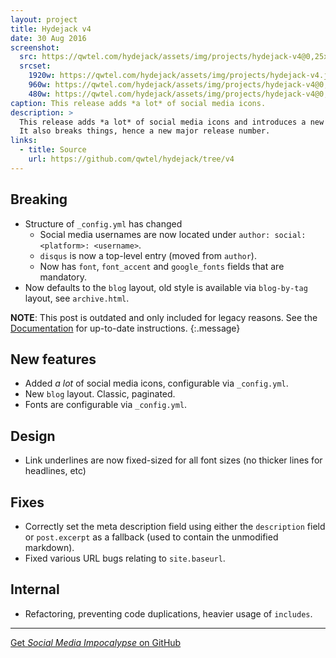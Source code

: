 ```yaml
---
layout: project
title: Hydejack v4
date: 30 Aug 2016
screenshot:
  src: https://qwtel.com/hydejack/assets/img/projects/hydejack-v4@0,25x.jpg
  srcset:
    1920w: https://qwtel.com/hydejack/assets/img/projects/hydejack-v4.jpg
    960w: https://qwtel.com/hydejack/assets/img/projects/hydejack-v4@0,5x.jpg
    480w: https://qwtel.com/hydejack/assets/img/projects/hydejack-v4@0,25x.jpg
caption: This release adds *a lot* of social media icons.
description: >
  This release adds *a lot* of social media icons and introduces a new default layout.
  It also breaks things, hence a new major release number.
links:
  - title: Source
    url: https://github.com/qwtel/hydejack/tree/v4
---
```


## Breaking
* Structure of `_config.yml` has changed
  * Social media usernames are now located under `author: social: <platform>: <username>`.
  * `disqus` is now a top-level entry (moved from `author`).
  * Now has `font`, `font_accent` and `google_fonts` fields that are mandatory.
* Now defaults to the `blog` layout, old style is available via `blog-by-tag` layout, see `archive.html`.

**NOTE**: This post is outdated and only included for legacy reasons.
See the [Documentation](https://qwtel.com/hydejack/docs/) for up-to-date instructions.
{:.message}

## New features
* Added *a lot* of social media icons, configurable via `_config.yml`.
* New `blog` layout. Classic, paginated.
* Fonts are configurable via `_config.yml`.

## Design
* Link underlines are now fixed-sized for all font sizes (no thicker lines for headlines, etc)

## Fixes
* Correctly set the meta description field using either the `description` field or `post.excerpt` as a fallback (used
  to contain the unmodified markdown).
* Fixed various URL bugs relating to `site.baseurl`.

## Internal
* Refactoring, preventing code duplications, heavier usage of `includes`.

***

[Get *Social Media Impocalypse* on GitHub](https://github.com/qwtel/hydejack/releases/tag/v4.0.0)
